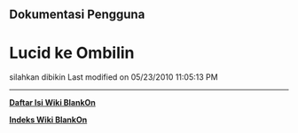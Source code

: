 ## Dokumentasi Pengguna
# Lucid ke Ombilin
silahkan dibikin
Last modified on 05/23/2010 11:05:13 PM
 
---
[**Daftar Isi Wiki BlankOn**](/DaftarIsi/README.md)
 
[**Indeks Wiki BlankOn**](/Indeks.md)
